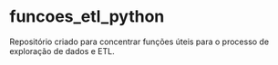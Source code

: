 # funcoes_etl_python
Repositório criado para concentrar funções úteis para o processo de exploração de dados e ETL.
